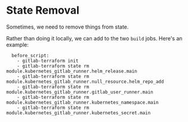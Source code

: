 # State Removal

Sometimes, we need to remove things from state.

Rather than doing it locally, we can add to the two `build` jobs. Here's an example:

```
  before_script:
    - gitlab-terraform init
    - gitlab-terraform state rm module.kubernetes_gitlab_runner.helm_release.main
    - gitlab-terraform state rm module.kubernetes_gitlab_runner.null_resource.helm_repo_add
    - gitlab-terraform state rm module.kubernetes_gitlab_runner.gitlab_user_runner.main
    - gitlab-terraform state rm module.kubernetes_gitlab_runner.kubernetes_namespace.main
    - gitlab-terraform state rm module.kubernetes_gitlab_runner.kubernetes_secret.main
```

